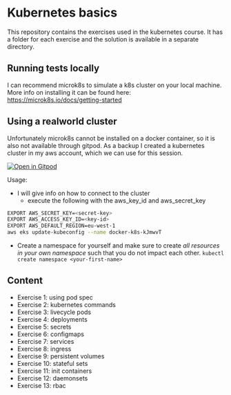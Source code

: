 # Kubernetes basics

This repository contains the exercises used in the kubernetes course.
It has a folder for each exercise and the solution is available in a separate directory.

## Running tests locally

I can recommend microk8s to simulate a k8s cluster on your local machine. 
More info on installing it can be found here: https://microk8s.io/docs/getting-started

## Using a realworld cluster

Unfortunately microk8s cannot be installed on a docker container, so it is also not available through gitpod.
As a backup I created a kubernetes cluster in my aws account, which we can use for this session.

[![Open in Gitpod](https://gitpod.io/button/open-in-gitpod.svg)](https://gitpod.io/#https://github.com/datamindedbe/kubernetes_academy_course)

Usage:
- I will give info on how to connect to the cluster
  - execute the following with the aws_key_id and aws_secret_key
```bash
EXPORT AWS_SECRET_KEY=<secret-key>
EXPORT AWS_ACCESS_KEY_ID=<key-id>
EXPORT AWS_DEFAULT_REGION=eu-west-1
aws eks update-kubeconfig --name docker-k8s-kJmwvT
```
- Create a namespace for yourself and make sure to create *all resources in your own namespace* such that you do not impact each other.
`kubectl create namespace <your-first-name>`


## Content

- Exercise 1: using pod spec
- Exercise 2: kubernetes commands
- Exercise 3: livecycle pods
- Exercise 4: deployments
- Exercise 5: secrets
- Exercise 6: configmaps
- Exercise 7: services
- Exercise 8: ingress
- Exercise 9: persistent volumes
- Exercise 10: stateful sets
- Exercise 11: init containers
- Exercise 12: daemonsets
- Exercise 13: rbac

